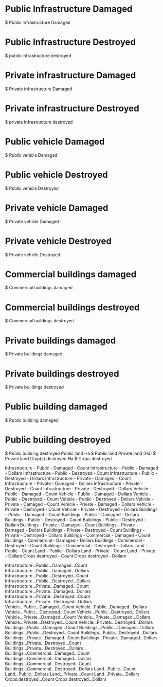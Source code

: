 # Public Infrastructure Damaged
$ Public Infrastructure Damaged
# Public Infrastructure Destroyed
$ public infrastructure destroyed
# Private infrastructure Damaged
$ Private infrastructure Damaged
# Private infrastructure Destroyed
$ private infrastructure destroyed
# Public vehicle Damaged
$ Public vehicle Damaged
# Public vehicle Destroyed
$ Public vehicle Destroyed
# Private vehicle Damaged
$ Private vehicle Damaged
# Private vehicle Destroyed
$ Private vehicle Destroyed
# Commercial buildings damaged
$ Commercial buildings damaged
# Commercial buildings destroyed
$ Commercial buildings destroyed
# Private buildings damaged
$ Private buildings damaged
# Private buildings destroyed
$ Private buildings destroyed
# Public building damaged
$ Public building damaged
# Public building destroyed
$ Public building destroyed
Public land Ha
$ Public land
Private land (Ha)
$ Private land
Crop(s) destroyed Ha
$ Crops destroyed 


Infrastructure - Public - Damaged - Count
Infrastructure - Public - Damaged - Dollars
Infrastructure - Public - Destroyed - Count
Infrastructure - Public - Destroyed - Dollars
Infrastructure - Private - Damaged - Count
Infrastructure - Private - Damaged - Dollars
Infrastructure - Private - Destroyed - Count
Infrastructure - Private - Destroyed - Dollars
Vehicle - Public - Damaged - Count
Vehicle - Public - Damaged - Dollars
Vehicle - Public - Destroyed - Count
Vehicle - Public - Destroyed - Dollars
Vehicle - Private - Damaged - Count
Vehicle - Private - Damaged - Dollars
Vehicle - Private - Destroyed - Count
Vehicle - Private - Destroyed - Dollars
Buildings - Public - Damaged - Count
Buildings - Public - Damaged - Dollars
Buildings - Public - Destroyed - Count
Buildings - Public - Destroyed - Dollars
Buildings - Private - Damaged - Count
Buildings - Private - Damaged - Dollars
Buildings - Private - Destroyed - Count
Buildings - Private - Destroyed - Dollars
Buildings - Commercial - Damaged - Count
Buildings - Commercial - Damaged - Dollars
Buildings - Commercial - Destroyed - Count
Buildings - Commercial - Destroyed - Dollars
Land - Public - Count
Land - Public - Dollars
Land - Private - Count
Land - Private - Dollars
Crops destroyed - Count
Crops destroyed - Dollars




Infrastructure...Public...Damaged...Count
Infrastructure...Public...Damaged...Dollars
Infrastructure...Public...Destroyed...Count
Infrastructure...Public...Destroyed...Dollars
Infrastructure...Private...Damaged...Count
Infrastructure...Private...Damaged...Dollars
Infrastructure...Private...Destroyed...Count
Infrastructure...Private...Destroyed...Dollars
Vehicle...Public...Damaged...Count
Vehicle...Public...Damaged...Dollars
Vehicle...Public...Destroyed...Count
Vehicle...Public...Destroyed...Dollars
Vehicle...Private...Damaged...Count
Vehicle...Private...Damaged...Dollars
Vehicle...Private...Destroyed...Count
Vehicle...Private...Destroyed...Dollars
Buildings...Public...Damaged...Count
Buildings...Public...Damaged...Dollars
Buildings...Public...Destroyed...Count
Buildings...Public...Destroyed...Dollars
Buildings...Private...Damaged...Count
Buildings...Private...Damaged...Dollars
Buildings...Private...Destroyed...Count
Buildings...Private...Destroyed...Dollars
Buildings...Commercial...Damaged...Count
Buildings...Commercial...Damaged...Dollars
Buildings...Commercial...Destroyed...Count
Buildings...Commercial...Destroyed...Dollars
Land...Public...Count
Land...Public...Dollars
Land...Private...Count
Land...Private...Dollars
Crops.destroyed...Count
Crops.destroyed...Dollars

